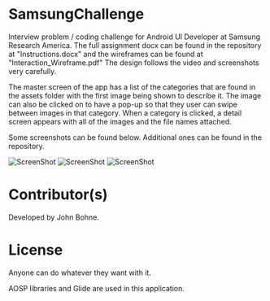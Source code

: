 # SamsungChallenge

Interview problem / coding challenge for Android UI Developer at Samsung Research America.
The full assignment docx can be found in the repository at "Instructions.docx" and the wireframes
can be found at "Interaction_Wireframe.pdf"
The design follows the video and screenshots very carefully.

The master screen of the app has a list of the categories that are found in the assets folder
with the first image being shown to describe it. The image can also be clicked on to have
a pop-up so that they user can swipe between images in that category. When a category
is clicked, a detail screen appears with all of the images and the file names attached.

Some screenshots can be found below. Additional ones can be found in the repository.


![ScreenShot](https://raw.github.com/John61590/SamsungChallenge/master/samsung-challenge_master.png)
![ScreenShot](https://raw.github.com/John61590/SamsungChallenge/master/samsung-challenge-dialog-pager.png)
![ScreenShot](https://raw.github.com/John61590/SamsungChallenge/master/samsung-challenge-detail.png)


# Contributor(s)

Developed by John Bohne.

# License

Anyone can do whatever they want with it.

AOSP libraries and Glide are used in this application.
